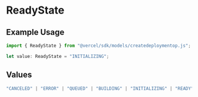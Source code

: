 # ReadyState

## Example Usage

```typescript
import { ReadyState } from "@vercel/sdk/models/createdeploymentop.js";

let value: ReadyState = "INITIALIZING";
```

## Values

```typescript
"CANCELED" | "ERROR" | "QUEUED" | "BUILDING" | "INITIALIZING" | "READY"
```